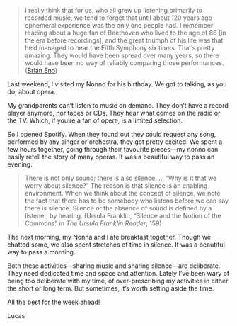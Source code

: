 > I really think that for us, who all grew up listening primarily to recorded music, we tend to forget that until about 120 years ago ephemeral experience was the only one people had. I remember reading about a huge fan of Beethoven who lived to the age of 86 [in the era before recordings], and the great triumph of his life was that he’d managed to hear the Fifth Symphony six times. That’s pretty amazing. They would have been spread over many years, so there would have been no way of reliably comparing those performances. ([Brian Eno](https://pitchfork.com/features/interview/10023-a-conversation-with-brian-eno-about-ambient-music/))

Last weekend, I visited my Nonno for his birthday. We got to talking, as you do, about opera.

My grandparents can’t listen to music on demand. They don’t have a record player anymore, nor tapes or CDs. They hear what comes on the radio or the TV. Which, if you’re a fan of opera, is a limited selection.

So I opened Spotify. When they found out they could request any song, performed by any singer or orchestra, they got pretty excited. We spent a few hours together, going through their favourite pieces—my nonno can easily retell the story of many operas. It was a beautiful way to pass an evening.

> There is not only sound; there is also silence. … “Why is it that we worry about silence?” The reason is that silence is an enabling environment. When we think about the concept of silence, we note the fact that there has to be somebody who listens before we can say there is silence. Silence or the absence of sound is defined by a listener, by hearing. (Ursula Franklin, “Silence and the Notion of the Commons” in _The Ursula Franklin Reader_, 159)

The next morning, my Nonna and I ate breakfast together. Though we chatted some, we also spent stretches of time in silence. It was a beautiful way to pass a morning.

Both these activities—sharing music and sharing silence—are deliberate. They need dedicated time and space and attention. Lately I’ve been wary of being too deliberate with my time, of over-prescribing my activities in either the short or long term. But sometimes, it’s worth setting aside the time.

All the best for the week ahead!

Lucas